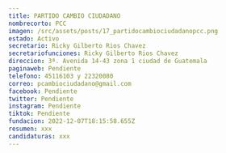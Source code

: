 ```yaml
---
title: PARTIDO CAMBIO CIUDADANO
nombrecorto: PCC
imagen: /src/assets/posts/17_partidocambiociudadanopcc.png
estado: Activo
secretario: Ricky Gilberto Rios Chavez
secretariofunciones: Ricky Gilberto Rios Chavez
direccion: 3ª. Avenida 14-43 zona 1 ciudad de Guatemala
paginaweb: Pendiente
telefono: 45116103 y 22320080
correo: pcambiociudadano@gmail.com
facebook: Pendiente
twitter: Pendiente
instagram: Pendiente
tiktok: Pendiente
fundacion: 2022-12-07T18:15:58.655Z
resumen: xxx
candidaturas: xxx
---
```

